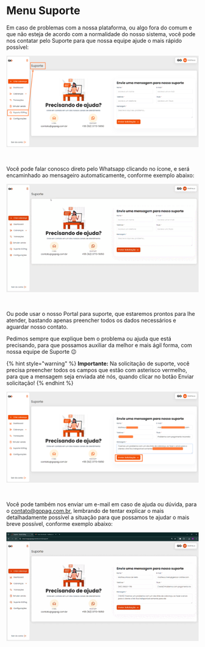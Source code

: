 # Menu Suporte

Em caso de problemas com a nossa plataforma, ou algo fora do comum e que não esteja de acordo com a normalidade do nosso sistema, você pode nos contatar pelo Suporte para que nossa equipe ajude o mais rápido possível:

![suporte_menu_inicio](../assets/prints/suporte_menu_inicio.png)

<br>

Você pode falar conosco direto pelo Whatsapp clicando no ícone, e será encaminhado ao mensageiro automaticamente, conforme exemplo abaixo:

![suporte_menu_link_whatsapp](../assets/prints/suporte_menu_link_whatsapp.gif)

<br>

Ou pode usar o nosso Portal para suporte, que estaremos prontos para lhe atender, bastando apenas preencher todos os dados necessários e aguardar nosso contato. 

Pedimos sempre que explique bem o problema ou ajuda que está precisando, para que possamos auxiliar da melhor e mais ágil forma, com nossa equipe de Suporte 😉 

{% hint style="warning" %}
**Importante:** Na solicitação de suporte, você precisa preencher todos os campos que estão com asterisco vermelho, para que a mensagem seja enviada até nós, quando clicar no botão Enviar solicitação!
{% endhint %}

![suporte_menu_mensagem_suporte](../assets/prints/suporte_menu_mensagem_suporte.png)

<br>

Você pode também nos enviar um e-mail em caso de ajuda ou dúvida, para o contato@gopag.com.br, lembrando de tentar explicar o mais detalhadamente possível a situação para que possamos te ajudar o mais breve possível, conforme exemplo abaixo:

![suporte_menu_mensagem_email](../assets/prints/suporte_menu_menssagem_email.gif)